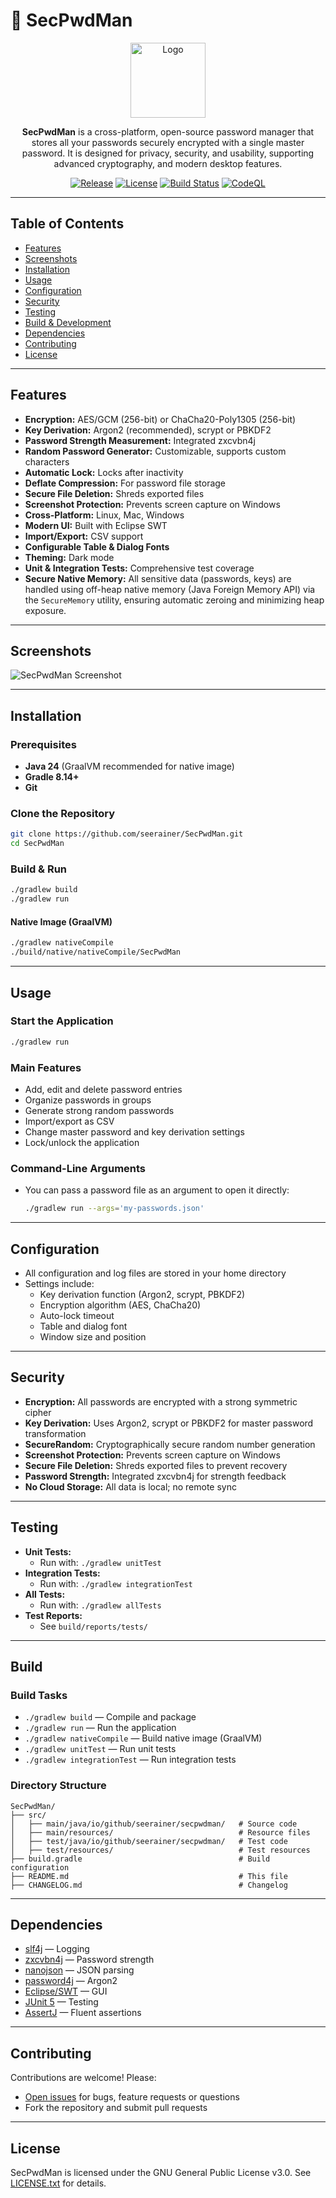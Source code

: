 # 🔐 SecPwdMan

<p align="center">
  <img width="120" height="120" alt="Logo" src="https://github.com/user-attachments/assets/fcdba2df-fb5e-4aba-a3f9-76ab2ff2be03" />
</p>

<p align="center">
<b>SecPwdMan</b> is a cross-platform, open-source password manager that stores all your passwords securely encrypted with a single master password. It is designed for privacy, security, and usability, supporting advanced cryptography, and modern desktop features.
</p>

<p align="center">
  <a href="https://github.com/seerainer/SecPwdMan/releases"><img src="https://img.shields.io/github/v/release/seerainer/SecPwdMan?style=flat-square" alt="Release"></a>
  <a href="LICENSE.txt"><img src="https://img.shields.io/github/license/seerainer/SecPwdMan?style=flat-square" alt="License"></a>
  <a href="https://github.com/seerainer/SecPwdMan/actions/workflows/gradle.yml"><img src="https://github.com/seerainer/SecPwdMan/actions/workflows/gradle.yml/badge.svg" alt="Build Status"></a>
  <a href="https://github.com/seerainer/SecPwdMan/security/code-scanning"><img src="https://github.com/seerainer/SecPwdMan/workflows/CodeQL/badge.svg" alt="CodeQL"></a>
</p>

---

## Table of Contents
- [Features](#features)
- [Screenshots](#screenshots)
- [Installation](#installation)
- [Usage](#usage)
- [Configuration](#configuration)
- [Security](#security)
- [Testing](#testing)
- [Build & Development](#build)
- [Dependencies](#dependencies)
- [Contributing](#contributing)
- [License](#license)

---

## Features
- **Encryption:** AES/GCM (256-bit) or ChaCha20-Poly1305 (256-bit)
- **Key Derivation:** Argon2 (recommended), scrypt or PBKDF2
- **Password Strength Measurement:** Integrated zxcvbn4j
- **Random Password Generator:** Customizable, supports custom characters
- **Automatic Lock:** Locks after inactivity
- **Deflate Compression:** For password file storage
- **Secure File Deletion:** Shreds exported files
- **Screenshot Protection:** Prevents screen capture on Windows
- **Cross-Platform:** Linux, Mac, Windows
- **Modern UI:** Built with Eclipse SWT
- **Import/Export:** CSV support
- **Configurable Table & Dialog Fonts**
- **Theming:** Dark mode
- **Unit & Integration Tests:** Comprehensive test coverage
- **Secure Native Memory:** All sensitive data (passwords, keys) are handled using off-heap native memory (Java Foreign Memory API) via the `SecureMemory` utility, ensuring automatic zeroing and minimizing heap exposure.

---

## Screenshots
![SecPwdMan Screenshot](https://github.com/seerainer/SecPwdMan/assets/50533219/3651e148-d5a7-4f5c-b288-3df4a21ca774)

---

## Installation

### Prerequisites
- **Java 24** (GraalVM recommended for native image)
- **Gradle 8.14+**
- **Git**

### Clone the Repository
```sh
git clone https://github.com/seerainer/SecPwdMan.git
cd SecPwdMan
```

### Build & Run
```sh
./gradlew build
./gradlew run
```

#### Native Image (GraalVM)
```sh
./gradlew nativeCompile
./build/native/nativeCompile/SecPwdMan
```

---

## Usage

### Start the Application
```sh
./gradlew run
```

### Main Features
- Add, edit and delete password entries
- Organize passwords in groups
- Generate strong random passwords
- Import/export as CSV
- Change master password and key derivation settings
- Lock/unlock the application

### Command-Line Arguments
- You can pass a password file as an argument to open it directly:
  ```sh
  ./gradlew run --args='my-passwords.json'
  ```

---

## Configuration
- All configuration and log files are stored in your home directory
- Settings include:
  - Key derivation function (Argon2, scrypt, PBKDF2)
  - Encryption algorithm (AES, ChaCha20)
  - Auto-lock timeout
  - Table and dialog font
  - Window size and position

---

## Security
- **Encryption:** All passwords are encrypted with a strong symmetric cipher
- **Key Derivation:** Uses Argon2, scrypt or PBKDF2 for master password transformation
- **SecureRandom:** Cryptographically secure random number generation
- **Screenshot Protection:** Prevents screen capture on Windows
- **Secure File Deletion:** Shreds exported files to prevent recovery
- **Password Strength:** Integrated zxcvbn4j for strength feedback
- **No Cloud Storage:** All data is local; no remote sync

---

## Testing
- **Unit Tests:**
  - Run with: `./gradlew unitTest`
- **Integration Tests:**
  - Run with: `./gradlew integrationTest`
- **All Tests:**
  - Run with: `./gradlew allTests`
- **Test Reports:**
  - See `build/reports/tests/`

---

## Build

### Build Tasks
- `./gradlew build` — Compile and package
- `./gradlew run` — Run the application
- `./gradlew nativeCompile` — Build native image (GraalVM)
- `./gradlew unitTest` — Run unit tests
- `./gradlew integrationTest` — Run integration tests

### Directory Structure
```
SecPwdMan/
├── src/
│   ├── main/java/io/github/seerainer/secpwdman/   # Source code
│   ├── main/resources/                            # Resource files
│   ├── test/java/io/github/seerainer/secpwdman/   # Test code
│   ├── test/resources/                            # Test resources
├── build.gradle                                   # Build configuration
├── README.md                                      # This file
├── CHANGELOG.md                                   # Changelog
```

---

## Dependencies
- [slf4j](https://github.com/qos-ch/slf4j) — Logging
- [zxcvbn4j](https://github.com/nulab/zxcvbn4j) — Password strength
- [nanojson](https://github.com/mmastrac/nanojson) — JSON parsing
- [password4j](https://github.com/Password4j/password4j) — Argon2
- [Eclipse/SWT](https://github.com/eclipse-platform/eclipse.platform.swt) — GUI
- [JUnit 5](https://junit.org/junit5/) — Testing
- [AssertJ](https://assertj.github.io/doc/) — Fluent assertions

---

## Contributing

Contributions are welcome! Please:
- [Open issues](https://github.com/seerainer/SecPwdMan/issues) for bugs, feature requests or questions
- Fork the repository and submit pull requests

---

## License

SecPwdMan is licensed under the GNU General Public License v3.0. See [LICENSE.txt](LICENSE.txt) for details.